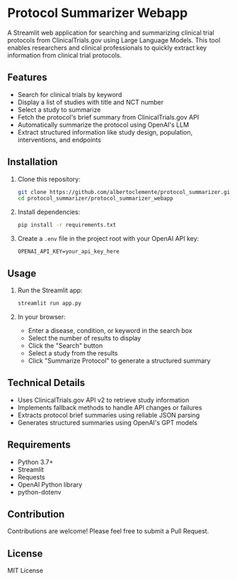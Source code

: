 # Protocol Summarizer Webapp

A Streamlit web application for searching and summarizing clinical trial protocols from ClinicalTrials.gov using Large Language Models. This tool enables researchers and clinical professionals to quickly extract key information from clinical trial protocols.

## Features
- Search for clinical trials by keyword
- Display a list of studies with title and NCT number
- Select a study to summarize
- Fetch the protocol's brief summary from ClinicalTrials.gov API
- Automatically summarize the protocol using OpenAI's LLM
- Extract structured information like study design, population, interventions, and endpoints

## Installation

1. Clone this repository:
   ```sh
   git clone https://github.com/albertoclemente/protocol_summarizer.git
   cd protocol_summarizer/protocol_summarizer_webapp
   ```

2. Install dependencies:
   ```sh
   pip install -r requirements.txt
   ```

3. Create a `.env` file in the project root with your OpenAI API key:
   ```
   OPENAI_API_KEY=your_api_key_here
   ```

## Usage

1. Run the Streamlit app:
   ```sh
   streamlit run app.py
   ```

2. In your browser:
   - Enter a disease, condition, or keyword in the search box
   - Select the number of results to display
   - Click the "Search" button
   - Select a study from the results
   - Click "Summarize Protocol" to generate a structured summary

## Technical Details

- Uses ClinicalTrials.gov API v2 to retrieve study information
- Implements fallback methods to handle API changes or failures
- Extracts protocol brief summaries using reliable JSON parsing
- Generates structured summaries using OpenAI's GPT models

## Requirements

- Python 3.7+
- Streamlit
- Requests
- OpenAI Python library
- python-dotenv

## Contribution

Contributions are welcome! Please feel free to submit a Pull Request.

## License

MIT License
